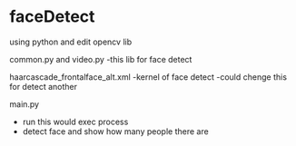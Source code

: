 # faceDetect
using python and edit opencv lib

common.py and video.py
  -this lib for face detect

haarcascade_frontalface_alt.xml 
 -kernel of face detect
 -could chenge this for detect another
 
main.py 	
 - run this would exec process
 - detect face and show how many people there are
